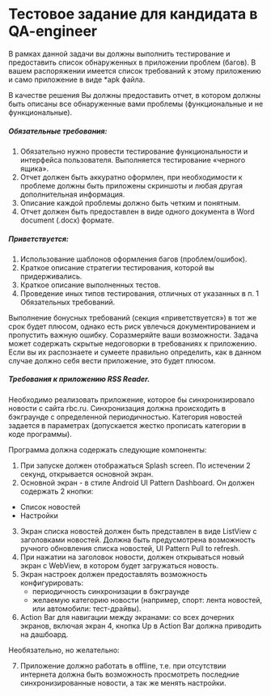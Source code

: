 # Тестовое задание для кандидата в QA-engineer

  В рамках данной задачи вы должны выполнить тестирование и предоставить список
обнаруженных в приложении проблем (багов). В вашем распоряжении имеется
список требований к этому приложению и само приложение в виде *apk файла.

  В качестве решения Вы должны предоставить отчет, в котором должны быть описаны все обнаруженные вами проблемы (функциональные и не функциональные).

##### Обязательные требования:

 1. Обязательно нужно провести тестирование функциональности и интерфейса
пользователя. Выполняется тестирование «черного ящика». 
 2. Отчет должен быть аккуратно оформлен, при необходимости к проблеме
должны быть приложены скриншоты и любая другая дополнительная информация.
 3. Описание каждой проблемы должно быть четким и понятным.
 4. Отчет должен быть предоставлен в виде одного документа в Word document (.docx) формате.

##### Приветствуется:

 1. Использование шаблонов оформления багов (проблем/ошибок).
 2. Краткое описание стратегии тестирования, которой вы придерживались.
 3. Краткое описание выполненных тестов.
 4. Проведение иных типов тестирования, отличных от указанных в п. 1 Обязательных требований.


  Выполнение бонусных требований (секция «приветствуется») в тот же срок будет
плюсом, однако есть риск увлечься документированием и пропустить важную
ошибку. Соразмеряйте ваши возможности.
Задача может содержать скрытые недоговорки в требованиях к приложению. Если
вы их распознаете и сумеете правильно определить, как в данном случае должно
себя вести приложение, это будет плюсом.



##### Требования к приложению RSS Reader.

  Необходимо реализовать приложение, которое бы синхронизировало новости с
сайта rbc.ru. Синхронизация должна происходить в бэкграунде с определенной
периодичностью. Категория новостей задается в параметрах (допускается жестко
прописать категории в коде программы).

 Программа должна содержать следующие компоненты:

 1. При запуске должен отображаться Splash screen. По истечении 2 секунд, открывается основной экран.
 2. Основной экран - в стиле Android UI Pattern Dashboard. Он должен содержать 2
кнопки:
  * Список новостей
  * Настройки

 3. Экран списка новостей должен быть представлен в виде ListView с заголовками
новостей. Должна быть предусмотрена возможность ручного обновления списка новостей, UI Pattern Pull to refresh.
 4. При нажатии на заголовок новости, должен открываться новый экран с WebView, в котором будет загружаться новость.
 5. Экран настроек должен предоставлять возможность конфигурировать:
	* периодичность синхронизации в бэкграунде
	* желаемую категорию новости (например, спорт: лента новостей, или автомобили: тест-драйвы).
 6. Action Bar для навигации между экранами: со всех дочерних экранов, включая экран 4, кнопка Up в Action Bar должна приводить на дашбоард.

 Необязательно, но желательно:
 
 7. Приложение должно работать в offline, т.е. при отсутствии интернета должна быть возможность просмотреть последние синхронизированные новости, а так же менять настройки.



